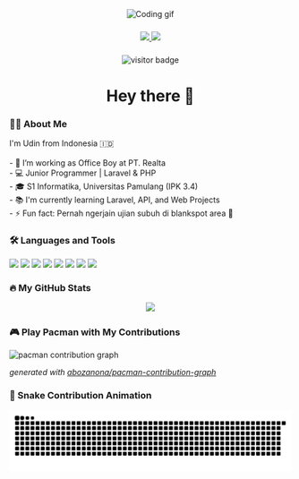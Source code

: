 <div align="center">
  <img height="150" src="https://media.giphy.com/media/M9gbBd9nbDrOTu1Mqx/giphy.gif" alt="Coding gif" />
</div>

###

<div align="center">
  <a href="https://facebook.com/pxdiesel" target="_blank">
    <img src="https://img.shields.io/static/v1?message=Facebook&logo=facebook&label=&color=1877F2&logoColor=white&labelColor=&style=for-the-badge" height="25" />
  </a>
  <a href="https://instagram.com/px_diesel" target="_blank">
    <img src="https://img.shields.io/static/v1?message=Instagram&logo=instagram&label=&color=E4405F&logoColor=white&labelColor=&style=for-the-badge" height="25" />
  </a>
</div>

###

<div align="center">
  <img src="https://visitor-badge.laobi.icu/badge?page_id=pxdiesel.pxdiesel" alt="visitor badge"/>
</div>

###

<h1 align="center">Hey there 👋</h1>

###

<h3 align="left">👨‍💻 About Me</h3>

<p align="left">
  I'm Udin from Indonesia 🇮🇩<br><br>
  - 🔭 I’m working as Office Boy at PT. Realta<br>
  - 💻 Junior Programmer | Laravel & PHP<br>
  - 🎓 S1 Informatika, Universitas Pamulang (IPK 3.4)<br>
  - 📚 I'm currently learning Laravel, API, and Web Projects<br>
  - ⚡ Fun fact: Pernah ngerjain ujian subuh di blankspot area 🤯
</p>

###

<h3 align="left">🛠 Languages and Tools</h3>

<div align="left">
  <img src="https://cdn.jsdelivr.net/gh/devicons/devicon/icons/html5/html5-original.svg" height="40" />
  <img src="https://cdn.jsdelivr.net/gh/devicons/devicon/icons/css3/css3-original.svg" height="40" />
  <img src="https://cdn.jsdelivr.net/gh/devicons/devicon/icons/javascript/javascript-original.svg" height="40" />
  <img src="https://cdn.jsdelivr.net/gh/devicons/devicon/icons/php/php-original.svg" height="40" />
  <img src="https://cdn.jsdelivr.net/gh/devicons/devicon/icons/laravel/laravel-original.svg" height="40" />
  <img src="https://cdn.jsdelivr.net/gh/devicons/devicon/icons/mysql/mysql-original.svg" height="40" />
  <img src="https://cdn.jsdelivr.net/gh/devicons/devicon/icons/dot-net/dot-net-plain-wordmark.svg" height="40" />
  <img src="https://cdn.jsdelivr.net/gh/devicons/devicon/icons/vscode/vscode-original.svg" height="40" />
</div>

###

<h3 align="left">🔥 My GitHub Stats</h3>

<div align="center">
  <img src="https://streak-stats.demolab.com?user=pxdiesel&theme=dark&hide_border=false&border_radius=5" height="220" />
</div>

###

<h3 align="left">🎮 Play Pacman with My Contributions</h3>

<picture>
  <source media="(prefers-color-scheme: dark)" srcset="https://raw.githubusercontent.com/pdiesel/pxdiesel/output/pacman-contribution-graph-dark.svg">
  <source media="(prefers-color-scheme: light)" srcset="https://raw.githubusercontent.com/pxdiesel/pxdiesel/output/pacman-contribution-graph.svg">
  <img alt="pacman contribution graph" src="https://raw.githubusercontent.com/pdiesel/pxdiesel/output/pacman-contribution-graph.svg">
</picture>

_generated with [abozanona/pacman-contribution-graph](https://abozanona.github.io/pacman-contribution-graph/)_
###

<h3 align="left">🐍 Snake Contribution Animation</h3>

<div align="center">
  <img src="https://raw.githubusercontent.com/pxdiesel/pxdiesel/output/snake.svg" alt="Snake animation" />
</div>
